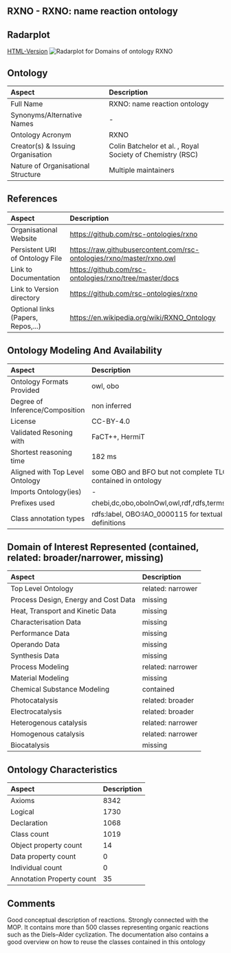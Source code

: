 ## RXNO - RXNO: name reaction ontology


 ## Radarplot 

 [HTML-Version](../radarplots/Radarplot_RXNO.html) ![Radarplot for Domains of ontology RXNO](../radarplots/Radarplot_RXNO.svg) 
## Ontology

|Aspect |Description| 
 |:---|:---|
| Full Name | RXNO: name reaction ontology |
| Synonyms/Alternative Names | - |
| Ontology Acronym | RXNO |
| Creator(s) & Issuing Organisation | Colin Batchelor et al. , Royal Society of Chemistry (RSC) |
| Nature of Organisational Structure | Multiple maintainers |

## References

|Aspect |Description| 
 |:---|:---|
| Organisational Website | https://github.com/rsc-ontologies/rxno |
| Persistent URI of Ontology File | https://raw.githubusercontent.com/rsc-ontologies/rxno/master/rxno.owl |
| Link to Documentation | https://github.com/rsc-ontologies/rxno/tree/master/docs |
| Link to Version directory | https://github.com/rsc-ontologies/rxno |
| Optional links (Papers, Repos,...) | https://en.wikipedia.org/wiki/RXNO_Ontology |

## Ontology Modeling And Availability

|Aspect |Description| 
 |:---|:---|
| Ontology Formats Provided | owl, obo |
| Degree of Inference/Composition | non inferred |
| License | CC-BY-4.0 |
| Validated Resoning with | FaCT++, HermiT |
| Shortest reasoning time | 182 ms |
| Aligned with Top Level Ontology | some OBO and BFO but not complete TLO contained in ontology |
| Imports Ontology(ies) | - |
| Prefixes used | chebi,dc,obo,oboInOwl,owl,rdf,rdfs,terms,xml,xsd |
| Class annotation types | rdfs:label, OBO:IAO_0000115 for textual definitions |

## Domain of Interest Represented (contained, related: broader/narrower, missing)

|Aspect |Description| 
 |:---|:---|
| Top Level Ontology | related: narrower |
| Process Design, Energy and Cost Data | missing |
| Heat, Transport and Kinetic Data | missing |
| Characterisation Data | missing |
| Performance Data | missing |
| Operando Data | missing |
| Synthesis Data | missing |
| Process Modeling | related: narrower |
| Material Modeling | missing |
| Chemical Substance Modeling | contained |
| Photocatalysis | related: broader |
| Electrocatalysis | related: broader |
| Heterogenous catalysis | related: narrower |
| Homogenous catalysis | related: narrower |
| Biocatalysis | missing |

## Ontology Characteristics

|Aspect |Description| 
 |:---|:---|
| Axioms | 8342 |
| Logical | 1730 |
| Declaration | 1068 |
| Class count | 1019 |
| Object property count | 14 |
| Data property count | 0 |
| Individual count | 0 |
| Annotation Property count | 35 |

## Comments

Good conceptual description of reactions. Strongly connected with the MOP. It contains more than 500 classes representing organic reactions such as the Diels–Alder cyclization. The documentation also contains a good overview on how to reuse the classes contained in this ontology
